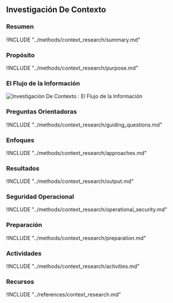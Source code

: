## Investigación De Contexto

### Resumen

!INCLUDE "../methods/context_research/summary.md"

### Propósito

!INCLUDE "../methods/context_research/purpose.md"

### El Flujo de la Información

![Investigación De Contexto : El Flujo de la Información](images/info_flows/context_research.svg)

### Preguntas Orientadoras

!INCLUDE "../methods/context_research/guiding_questions.md"

### Enfoques

!INCLUDE "../methods/context_research/approaches.md"

### Resultados
!INCLUDE "../methods/context_research/output.md"

### Seguridad Operacional
!INCLUDE "../methods/context_research/operational_security.md"

### Preparación
!INCLUDE "../methods/context_research/preparation.md"

### Actividades
!INCLUDE "../methods/context_research/activities.md"

### Recursos

<div class="greybox">
!INCLUDE "../references/context_research.md"
</div>